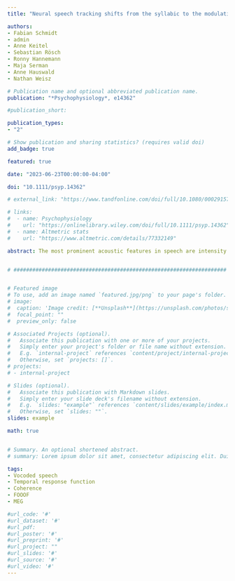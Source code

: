 ```yaml
---
title: "Neural speech tracking shifts from the syllabic to the modulation rate of speech as intelligibility decreases"

authors:
- Fabian Schmidt
- admin
- Anne Keitel
- Sebastian Rösch
- Ronny Hannemann
- Maja Serman
- Anne Hauswald
- Nathan Weisz

# Publication name and optional abbreviated publication name.
publication: "*Psychophysiology*, e14362"

#publication_short: 

publication_types:
- "2"

# Show publication and sharing statistics? (requires valid doi)
add_badge: true

featured: true

date: "2023-06-23T00:00:00-04:00"

doi: "10.1111/psyp.14362"

# external_link: "https://www.tandfonline.com/doi/full/10.1080/00029157.2016.1225252"

# links: 
#  - name: Psychophysiology
#    url: "https://onlinelibrary.wiley.com/doi/full/10.1111/psyp.14362"
#  - name: Altmetric stats
#    url: "https://www.altmetric.com/details/77332149"

abstract: The most prominent acoustic features in speech are intensity modulations, represented by the amplitude envelope of speech. Synchronization of neural activity with these modulations supports speech comprehension. As the acoustic modulation of speech is related to the production of syllables, investigations of neural speech tracking commonly do not distinguish between lower-level acoustic (envelope modulation) and higher-level linguistic (syllable rate) information. Here we manipulated speech intelligibility using noise-vocoded speech and investigated the spectral dynamics of neural speech processing, across two studies at cortical and subcortical levels of the auditory hierarchy, using magnetoencephalography. Overall, cortical regions mostly track the syllable rate, whereas subcortical regions track the acoustic envelope. Furthermore, with less intelligible speech, tracking of the modulation rate becomes more dominant. Our study highlights the importance of distinguishing between envelope modulation and syllable rate and provides novel possibilities to better understand differences between auditory processing and speech/language processing disorders.


# ####################################################################


# Featured image
# To use, add an image named `featured.jpg/png` to your page's folder. 
# image:
#  caption: 'Image credit: [**Unsplash**](https://unsplash.com/photos/s9CC2SKySJM)'
#  focal_point: ""
#  preview_only: false

# Associated Projects (optional).
#   Associate this publication with one or more of your projects.
#   Simply enter your project's folder or file name without extension.
#   E.g. `internal-project` references `content/project/internal-project/index.md`.
#   Otherwise, set `projects: []`.
# projects:
# - internal-project

# Slides (optional).
#   Associate this publication with Markdown slides.
#   Simply enter your slide deck's filename without extension.
#   E.g. `slides: "example"` references `content/slides/example/index.md`.
#   Otherwise, set `slides: ""`.
slides: example

math: true


# Summary. An optional shortened abstract.
# summary: Lorem ipsum dolor sit amet, consectetur adipiscing elit. Duis posuere tellus ac convallis placerat. Proin tincidunt magna sed ex sollicitudin condimentum.

tags: 
- Vocoded speech 
- Temporal response function
- Coherence
- FOOOF
- MEG

#url_code: '#'
#url_dataset: '#'
#url_pdf: 
#url_poster: '#'
#url_preprint: '#'
#url_project: ""
#url_slides: '#'
#url_source: '#'
#url_video: '#'
---
```

